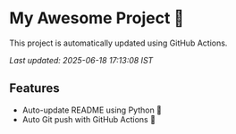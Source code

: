 # My Awesome Project 🚀

This project is automatically updated using GitHub Actions.

_Last updated: 2025-06-18 17:13:08 IST_

## Features
- Auto-update README using Python 🐍
- Auto Git push with GitHub Actions 🤖

